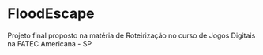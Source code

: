 # FloodEscape
Projeto final proposto na matéria de Roteirização no curso de Jogos Digitais na FATEC Americana - SP 
